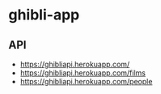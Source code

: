 # ghibli-app

## API

* https://ghibliapi.herokuapp.com/
* https://ghibliapi.herokuapp.com/films
* https://ghibliapi.herokuapp.com/people